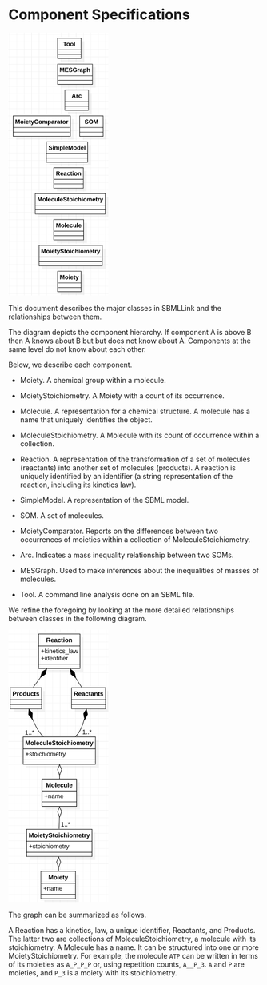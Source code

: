 # Component Specifications

<img src="components.png" width="200"/>

This document describes the major classes in SBMLLink and the relationships between them.

The diagram depicts the component hierarchy.
If component A is above B then A knows about B but but does not know about A.
Components at the same level do not know about each other.

Below, we describe each component.

- Moiety. A chemical group within a molecule.

- MoietyStoichiometry. A Moiety with a count of its occurrence.

- Molecule. A representation for a chemical structure. A molecule has a name that uniquely identifies the object.

- MoleculeStoichiometry. A Molecule with its count of occurrence within a collection.

- Reaction. A representation of the transformation of a set of molecules (reactants) into another set of molecules (products).
A reaction is uniquely identified by an identifier (a string representation
of the reaction, including its kinetics law).

- SimpleModel. A representation of the SBML model.

- SOM. A set of molecules.

- MoietyComparator. Reports on the differences between two occurrences of moieties within a collection of MoleculeStoichiometry.

- Arc. Indicates a mass inequality relationship between two SOMs.

- MESGraph. Used to make inferences about the inequalities of masses of molecules.

- Tool. A command line analysis done on an SBML file.

We refine the foregoing by looking at the more detailed relationships
between classes in the following diagram.

<img src="reaction_molecule_moiety_class_diagram.png" width="200"/>

The graph can be summarized as follows.

A Reaction has a kinetics, law, a unique identifier, Reactants,
and Products. The latter two are collections of MoleculeStoichiometry,
a molecule with its stoichiometry.
A Molecule has a name. It can be structured
into one or more MoietyStoichiometry. 
For example, the molecule `ATP` can be written
in terms of its moieties as `A_P_P_P` or, using repetition counts,
`A__P_3`. `A` and `P` are moieties, and `P_3` is a moiety with its
stoichiometry.
